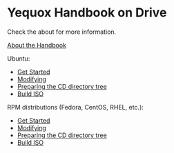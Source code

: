 # Yequox Handbook on Drive
Check the about for more information.

[About the Handbook](https://techy-project.github.io/Yequox-Handbook-on-Drive/STEPS/ABOUT_THE_HANDBOOK)

Ubuntu:
  - [Get Started](https://techy-project.github.io/Yequox-Handbook-on-Drive/STEPS/UBUNTU/GET_STARTED)
  - [Modifying](https://techy-project.github.io/Yequox-Handbook-on-Drive/STEPS/UBUNTU/MODIFYING)
  - [Preparing the CD directory tree](https://techy-project.github.io/Yequox-Handbook-on-Drive/STEPS/UBUNTU/PREPARING_TREE)
  - [Build ISO](https://techy-project.github.io/Yequox-Handbook-on-Drive/STEPS/UBUNTU/BUILD_ISO)

RPM distributions (Fedora, CentOS, RHEL, etc.):
  - [Get Started](https://techy-project.github.io/Yequox-Handbook-on-Drive/STEPS/RPM/GET_STARTED)
  - [Modifying](https://techy-project.github.io/Yequox-Handbook-on-Drive/STEPS/RPM/MODIFYING)
  - [Preparing the CD directory tree](https://techy-project.github.io/Yequox-Handbook-on-Drive/STEPS/RPM/PREPARING_TREE)
  - [Build ISO](https://techy-project.github.io/Yequox-Handbook-on-Drive/STEPS/RPM/BUILD_ISO)

